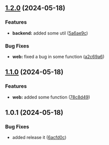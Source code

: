 

## [1.2.0](https://github.com/hugotox/turbo-sveltekit/compare/1.1.0...1.2.0) (2024-05-18)


### Features

* **backend:** added some util ([5a6ae9c](https://github.com/hugotox/turbo-sveltekit/commit/5a6ae9c1b2e1d25d6ebf28c108d0864a26241fb5))


### Bug Fixes

* **web:** fixed a bug in some function ([a2c69a6](https://github.com/hugotox/turbo-sveltekit/commit/a2c69a66f264a6305e014c383ea8e6ea487be47a))

## [1.1.0](https://github.com/hugotox/turbo-sveltekit/compare/1.0.1...1.1.0) (2024-05-18)


### Features

* **web:** added some function ([78c8d49](https://github.com/hugotox/turbo-sveltekit/commit/78c8d496b96bb16164adc894accd4e065daca8a9))

## 1.0.1 (2024-05-18)


### Bug Fixes

* added release it ([6acfd0c](https://github.com/hugotox/turbo-sveltekit/commit/6acfd0c73325a7633178f9bca8bed545dbf1e217))
